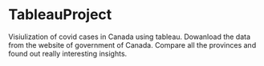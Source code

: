 # TableauProject
Visiulization of covid cases in Canada using tableau. Dowanload the data from the website of government of Canada. Compare all the provinces and found out really interesting insights.
